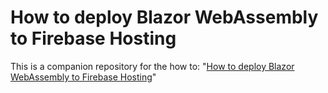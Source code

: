 # How to deploy Blazor WebAssembly to Firebase Hosting
This is a companion repository for the how to: "[How to deploy Blazor WebAssembly to Firebase Hosting](https://swimburger.net/blog/dotnet/how-to-deploy-blazor-webassembly-to-firebase-hosting)"
